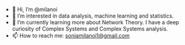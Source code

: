 - 👋 Hi, I’m @milanoi
- 👀 I’m interested in data analysis, machine learning and statistics. 
- 🌱 I’m currently learning more about Network Theory. I have a deep curiosity of Complex Systems and Complex Systems analysis.
- 📫 How to reach me: soniamilanoi1@gmail.com

<!---
milanoi/milanoi is a ✨ special ✨ repository because its `README.md` (this file) appears on your GitHub profile.
You can click the Preview link to take a look at your changes.
--->
